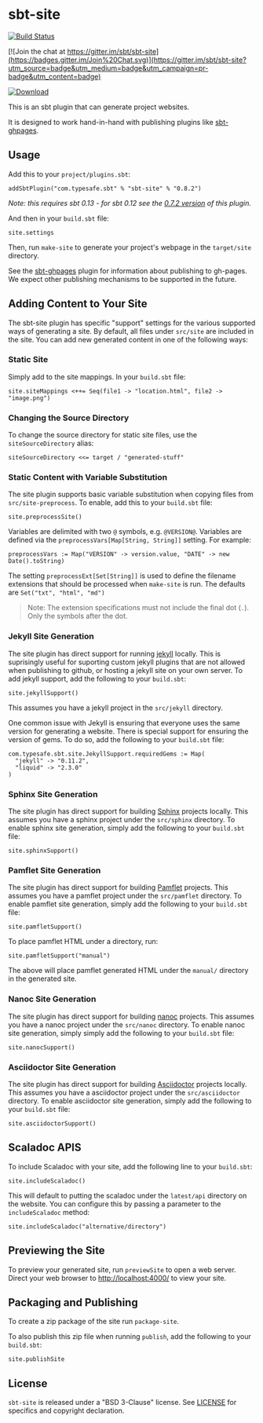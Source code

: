 # sbt-site
[![Build Status](https://travis-ci.org/sbt/sbt-site.svg)](https://travis-ci.org/sbt/sbt-site)

[![Join the chat at https://gitter.im/sbt/sbt-site](https://badges.gitter.im/Join%20Chat.svg)](https://gitter.im/sbt/sbt-site?utm_source=badge&utm_medium=badge&utm_campaign=pr-badge&utm_content=badge)

[ ![Download](https://api.bintray.com/packages/sbt/sbt-plugin-releases/sbt-site/images/download.svg) ](https://bintray.com/sbt/sbt-plugin-releases/sbt-site-imported/_latestVersion)

This is an sbt plugin that can generate project websites.

It is designed to work hand-in-hand with publishing plugins like [sbt-ghpages].

## Usage
Add this to your `project/plugins.sbt`:

```
addSbtPlugin("com.typesafe.sbt" % "sbt-site" % "0.8.2")
```

_Note: this requires sbt 0.13 - for sbt 0.12 see the [0.7.2 version][old] of this plugin._

And then in your `build.sbt` file:

```
site.settings
```

Then, run `make-site` to generate your project's webpage in the `target/site` directory.

See the [sbt-ghpages] plugin for information about publishing to gh-pages. We expect other publishing mechanisms to be supported in the future.

## Adding Content to Your Site
The sbt-site plugin has specific "support" settings for the various supported ways of generating a site. By default, all files under `src/site` are included in the site. You can add new generated content in one of the following ways:

### Static Site
Simply add to the site mappings. In your `build.sbt` file:

```
site.siteMappings <++= Seq(file1 -> "location.html", file2 -> "image.png")
```

### Changing the Source Directory
To change the source directory for static site files, use the `siteSourceDirectory` alias:

```
siteSourceDirectory <<= target / "generated-stuff"
```

### Static Content with Variable Substitution
The site plugin supports basic variable substitution when copying files from `src/site-preprocess`. To enable, add this to your `build.sbt` file:

```
site.preprocessSite()
```

Variables are delimited with two `@` symbols, e.g. `@VERSION@`. Variables are defined via the `preprocessVars[Map[String, String]]` setting. For example:

```
preprocessVars := Map("VERSION" -> version.value, "DATE" -> new Date().toString)
```

The setting `preprocessExt[Set[String]]` is used to define the filename extensions that should be processed when `make-site` is run. The defaults are `Set("txt", "html", "md")`

> Note: The extension specifications must not include the final dot (`.`). Only the symbols after the dot.

### Jekyll Site Generation
The site plugin has direct support for running [jekyll][jekyll] locally.  This is suprisingly useful for suporting custom jekyll plugins that are not allowed when publishing to github, or hosting a jekyll site on your own server. To add jekyll support, add the following to your `build.sbt`:

```
site.jekyllSupport()
```

This assumes you have a jekyll project in the `src/jekyll` directory.

One common issue with Jekyll is ensuring that everyone uses the same version for generating a website.  There is special support for ensuring the version of gems. To do so, add the following to your `build.sbt` file:

```
com.typesafe.sbt.site.JekyllSupport.requiredGems := Map(
  "jekyll" -> "0.11.2",
  "liquid" -> "2.3.0"
)
```

### Sphinx Site Generation
The site plugin has direct support for building [Sphinx][sphinx] projects locally. This assumes you have a sphinx project under the `src/sphinx` directory. To enable sphinx site generation, simply add the following to your `build.sbt` file:

```
site.sphinxSupport()
```

### Pamflet Site Generation
The site plugin has direct support for building [Pamflet](http://pamflet.databinder.net/) projects.   This assumes you have a pamflet project under the `src/pamflet` directory.   To enable pamflet site generation, simply add the following to your `build.sbt` file:

```
site.pamfletSupport()
```

To place pamflet HTML under a directory, run:

```
site.pamfletSupport("manual")
```

The above will place pamflet generated HTML under the `manual/` directory in the generated site.

### Nanoc Site Generation
The site plugin has direct support for building [nanoc][nanoc] projects. This assumes you have a nanoc project under the `src/nanoc` directory. To enable nanoc site generation, simply simply add the following to your `build.sbt` file:

```
site.nanocSupport()
```

### Asciidoctor Site Generation
The site plugin has direct support for building [Asciidoctor][asciidoctor] projects locally. This assumes you have a asciidoctor project under the `src/asciidoctor` directory. To enable asciidoctor site generation, simply add the following to your `build.sbt` file:

```
site.asciidoctorSupport()
```

## Scaladoc APIS
To include Scaladoc with your site, add the following line to your `build.sbt`:

```
site.includeScaladoc()
```

This will default to putting the scaladoc under the `latest/api` directory on the website. You can configure this by passing a parameter to the `includeScaladoc` method:

```
site.includeScaladoc("alternative/directory")
```

## Previewing the Site
To preview your generated site, run `previewSite` to open a web server. Direct your web browser to [http://localhost:4000/](http://localhost:4000/) to view your site.

## Packaging and Publishing
To create a zip package of the site run `package-site`.

To also publish this zip file when running `publish`, add the following to your `build.sbt`:

```
site.publishSite
```

## License

`sbt-site` is released under a "BSD 3-Clause" license. See [LICENSE](LICENSE) for specifics and copyright declaration.

[old]: https://github.com/sbt/sbt-site/tree/0.7.2
[sbt-ghpages]: http://github.com/sbt/sbt-ghpages
[jekyll]: http://jekyllrb.com
[pamflet]: http://pamflet.databinder.net
[nanoc]: http://nanoc.ws/
[asciidoctor]: http://asciidoctor.org
[sphinx]: http://sphinx-doc.org
